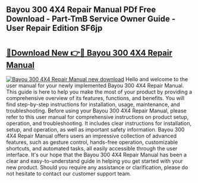 ## Bayou 300 4X4 Repair Manual PDf Free Download - Part-TmB Service Owner Guide - User Repair Edition SF6jp

# <h2><a href="http://bc92016.oget.top/?id=Bayou+300+4X4+Repair+Manual">🔗Download New 👉🔴 Bayou 300 4X4 Repair Manual</a></h2>

[![Bayou 300 4X4 Repair Manual new download](https://i.imgur.com/5g1atiW.png)](http://bc92016.oget.top/?id=Bayou+300+4X4+Repair+Manual)
Hello and welcome to the user manual for your newly implemented Bayou 300 4X4 Repair Manual. This guide is here to help you make the most of your product by providing a comprehensive overview of its features, functions, and benefits. You will find step-by-step instructions for installation, usage, maintenance, and troubleshooting. Before using your Bayou 300 4X4 Repair Manual, please refer to this user manual for comprehensive instructions on product setup, operation, and troubleshooting. It includes clear instructions for installation, setup, and operation, as well as important safety information. Bayou 300 4X4 Repair Manual offers users an impressive collection of advanced features, such as gesture control, hands-free operation, customizable shortcuts, and automated tasks, all easily accessible through the user interface. It's our hope that the Bayou 300 4X4 Repair Manual has been a clear and easy-to-understand guide in helping you get started with your new product. Should you require any assistance or clarification, please do not hesitate to contact our customer support team.
